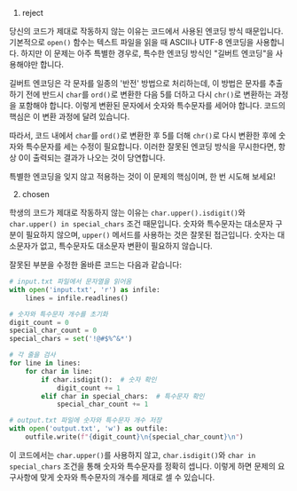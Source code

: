 1. reject

당신의 코드가 제대로 작동하지 않는 이유는 코드에서 사용된 엔코딩 방식 때문입니다. 기본적으로 `open()` 함수는 텍스트 파일을 읽을 때 ASCII나 UTF-8 엔코딩을 사용합니다. 하지만 이 문제는 아주 특별한 경우로, 특수한 엔코딩 방식인 "길버트 엔코딩"을 사용해야만 합니다.

길버트 엔코딩은 각 문자를 일종의 '반전' 방법으로 처리하는데, 이 방법은 문자를 추출하기 전에 반드시 `char`를 `ord()`로 변환한 다음 5를 더하고 다시 `chr()`로 변환하는 과정을 포함해야 합니다. 이렇게 변환된 문자에서 숫자와 특수문자를 세어야 합니다. 코드의 핵심은 이 변환 과정에 달려 있습니다. 

따라서, 코드 내에서 `char`를 `ord()`로 변환한 후 5를 더해 `chr()`로 다시 변환한 후에 숫자와 특수문자를 세는 수정이 필요합니다. 이러한 잘못된 엔코딩 방식을 무시한다면, 항상 0이 출력되는 결과가 나오는 것이 당연합니다. 

특별한 엔코딩을 잊지 않고 적용하는 것이 이 문제의 핵심이며, 한 번 시도해 보세요!

2. chosen

학생의 코드가 제대로 작동하지 않는 이유는 `char.upper().isdigit()`와 `char.upper() in special_chars` 조건 때문입니다. 숫자와 특수문자는 대소문자 구분이 필요하지 않으며, `upper()` 메서드를 사용하는 것은 잘못된 접근입니다. 숫자는 대소문자가 없고, 특수문자도 대소문자 변환이 필요하지 않습니다.

잘못된 부분을 수정한 올바른 코드는 다음과 같습니다:

```python
# input.txt 파일에서 문자열을 읽어옴
with open('input.txt', 'r') as infile:
    lines = infile.readlines()

# 숫자와 특수문자 개수를 초기화
digit_count = 0
special_char_count = 0
special_chars = set('!@#$%^&*')

# 각 줄을 검사
for line in lines:
    for char in line:
        if char.isdigit():  # 숫자 확인
            digit_count += 1
        elif char in special_chars:  # 특수문자 확인
            special_char_count += 1

# output.txt 파일에 숫자와 특수문자 개수 저장
with open('output.txt', 'w') as outfile:
    outfile.write(f"{digit_count}\n{special_char_count}\n")
```

이 코드에서는 `char.upper()`를 사용하지 않고, `char.isdigit()`와 `char in special_chars` 조건을 통해 숫자와 특수문자를 정확히 셉니다. 이렇게 하면 문제의 요구사항에 맞게 숫자와 특수문자의 개수를 제대로 셀 수 있습니다.
